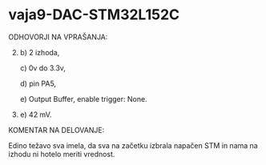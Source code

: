 # vaja9-DAC-STM32L152C

ODHOVORJI NA VPRAŠANJA:

2. b) 2 izhoda,

   c) 0v do 3.3v,
   
   d) pin PA5,
   
   e) Output Buffer, enable
      trigger: None.
      
 4. e) 42 mV.
  
  KOMENTAR NA DELOVANJE:
  
  Edino težavo sva imela, da sva na začetku izbrala napačen STM in nama na izhodu ni hotelo meriti vrednost.
            
  
